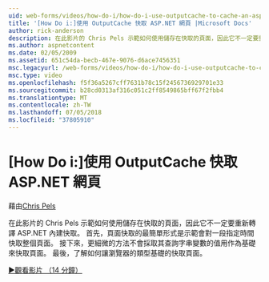 ```yaml
---
uid: web-forms/videos/how-do-i/how-do-i-use-outputcache-to-cache-an-aspnet-page
title: '[How Do i:]使用 OutputCache 快取 ASP.NET 網頁 |Microsoft Docs'
author: rick-anderson
description: 在此影片的 Chris Pels 示範如何使用儲存在快取的頁面，因此它不一定要重新轉譯 ASP.NET 內建快取。 首先，...
ms.author: aspnetcontent
ms.date: 02/05/2009
ms.assetid: 651c54da-becb-467e-9076-d6ace7456351
msc.legacyurl: /web-forms/videos/how-do-i/how-do-i-use-outputcache-to-cache-an-aspnet-page
msc.type: video
ms.openlocfilehash: f5f36a5267cff7631b78c15f2456736929701e33
ms.sourcegitcommit: b28cd0313af316c051c2ff8549865bff67f2fbb4
ms.translationtype: MT
ms.contentlocale: zh-TW
ms.lasthandoff: 07/05/2018
ms.locfileid: "37805910"
---
```

<a name="how-do-i-use-outputcache-to-cache-an-aspnet-page"></a>[How Do i:]使用 OutputCache 快取 ASP.NET 網頁
====================
藉由[Chris Pels](https://twitter.com/chrispels)

在此影片的 Chris Pels 示範如何使用儲存在快取的頁面，因此它不一定要重新轉譯 ASP.NET 內建快取。 首先，頁面快取的最簡單形式是示範會對一段指定時間快取整個頁面。 接下來，更細微的方法不會採取其查詢字串變數的值用作為基礎來快取頁面。 最後，了解如何讓瀏覽器的類型基礎的快取頁面。

[&#9654;觀看影片 （14 分鐘）](https://channel9.msdn.com/Blogs/ASP-NET-Site-Videos/how-do-i-use-outputcache-to-cache-an-aspnet-page)
